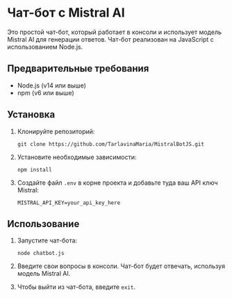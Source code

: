 # Чат-бот с Mistral AI

Это простой чат-бот, который работает в консоли и использует модель Mistral AI для генерации ответов. Чат-бот реализован на JavaScript с использованием Node.js.

## Предварительные требования

- Node.js (v14 или выше)
- npm (v6 или выше)

## Установка

1. Клонируйте репозиторий:

    ```
    git clone https://github.com/TarlavinaMaria/MistralBotJS.git
    ```

2. Установите необходимые зависимости:

    ```
    npm install
    ```

3. Создайте файл `.env` в корне проекта и добавьте туда ваш API ключ Mistral:

    ```
    MISTRAL_API_KEY=your_api_key_here
    ```

## Использование

1. Запустите чат-бота:

    ```
    node chatbot.js
    ```

2. Введите свои вопросы в консоли. Чат-бот будет отвечать, используя модель Mistral AI.

3. Чтобы выйти из чат-бота, введите `exit`.

